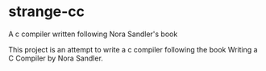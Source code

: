 # strange-cc
A c compiler written following Nora Sandler's book


This project is an attempt to write a c compiler following the book Writing a C Compiler by Nora Sandler.
